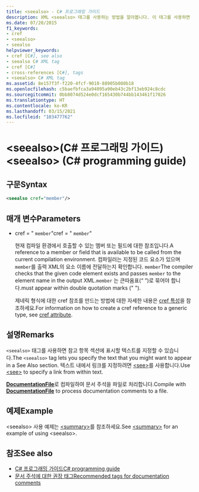 ```yaml
---
title: <seealso> - C# 프로그래밍 가이드
description: XML <seealso> 태그를 사용하는 방법을 알아봅니다. 이 태그를 사용하면 '참고 항목' 섹션에 표시할 텍스트를 지정할 수 있습니다.
ms.date: 07/20/2015
f1_keywords:
- cref
- <seealso>
- seealso
helpviewer_keywords:
- cref [C#], see also
- seealso C# XML tag
- cref [C#]
- cross-references [C#], tags
- <seealso> C# XML tag
ms.assetid: 8e157f3f-f220-4fcf-9010-88905b080b18
ms.openlocfilehash: c5baefbfca3a94095a90eb43c2bf13eb924c8cdc
ms.sourcegitcommit: 0bb8074d524e0dcf165430b744bb143461f17026
ms.translationtype: HT
ms.contentlocale: ko-KR
ms.lasthandoff: 03/15/2021
ms.locfileid: "103477762"
---
```

# <a name="seealso-c-programming-guide"></a><span data-ttu-id="80b84-105">\<seealso>(C# 프로그래밍 가이드)</span><span class="sxs-lookup"><span data-stu-id="80b84-105">\<seealso> (C# programming guide)</span></span>

## <a name="syntax"></a><span data-ttu-id="80b84-106">구문</span><span class="sxs-lookup"><span data-stu-id="80b84-106">Syntax</span></span>

```xml
<seealso cref="member"/>
```

## <a name="parameters"></a><span data-ttu-id="80b84-107">매개 변수</span><span class="sxs-lookup"><span data-stu-id="80b84-107">Parameters</span></span>

- <span data-ttu-id="80b84-108">cref = " `member`"</span><span class="sxs-lookup"><span data-stu-id="80b84-108">cref = " `member`"</span></span>

  <span data-ttu-id="80b84-109">현재 컴파일 환경에서 호출할 수 있는 멤버 또는 필드에 대한 참조입니다.</span><span class="sxs-lookup"><span data-stu-id="80b84-109">A reference to a member or field that is available to be called from the current compilation environment.</span></span> <span data-ttu-id="80b84-110">컴파일러는 지정된 코드 요소가 있으며 `member`를 출력 XML의 요소 이름에 전달하는지 확인합니다. `member`</span><span class="sxs-lookup"><span data-stu-id="80b84-110">The compiler checks that the given code element exists and passes `member` to the element name in the output XML.`member`</span></span> <span data-ttu-id="80b84-111">는 큰따옴표(“ ”)로 묶어야 합니다.</span><span class="sxs-lookup"><span data-stu-id="80b84-111">must appear within double quotation marks (" ").</span></span>

  <span data-ttu-id="80b84-112">제네릭 형식에 대한 cref 참조를 만드는 방법에 대한 자세한 내용은 [cref 특성](./cref-attribute.md)을 참조하세요.</span><span class="sxs-lookup"><span data-stu-id="80b84-112">For information on how to create a cref reference to a generic type, see [cref attribute](./cref-attribute.md).</span></span>

## <a name="remarks"></a><span data-ttu-id="80b84-113">설명</span><span class="sxs-lookup"><span data-stu-id="80b84-113">Remarks</span></span>

<span data-ttu-id="80b84-114">`<seealso>` 태그를 사용하면 참고 항목 섹션에 표시할 텍스트를 지정할 수 있습니다.</span><span class="sxs-lookup"><span data-stu-id="80b84-114">The `<seealso>` tag lets you specify the text that you might want to appear in a See Also section.</span></span> <span data-ttu-id="80b84-115">텍스트 내에서 링크를 지정하려면 [\<see>](./see.md)를 사용합니다.</span><span class="sxs-lookup"><span data-stu-id="80b84-115">Use [\<see>](./see.md) to specify a link from within text.</span></span>

<span data-ttu-id="80b84-116">[**DocumentationFile**](../../language-reference/compiler-options/output.md#documentationfile)로 컴파일하여 문서 주석을 파일로 처리합니다.</span><span class="sxs-lookup"><span data-stu-id="80b84-116">Compile with [**DocumentationFile**](../../language-reference/compiler-options/output.md#documentationfile) to process documentation comments to a file.</span></span>

## <a name="example"></a><span data-ttu-id="80b84-117">예제</span><span class="sxs-lookup"><span data-stu-id="80b84-117">Example</span></span>

<span data-ttu-id="80b84-118">\<seealso> 사용 예제는 [\<summary>](./summary.md)를 참조하세요.</span><span class="sxs-lookup"><span data-stu-id="80b84-118">See [\<summary>](./summary.md) for an example of using \<seealso>.</span></span>

## <a name="see-also"></a><span data-ttu-id="80b84-119">참조</span><span class="sxs-lookup"><span data-stu-id="80b84-119">See also</span></span>

- [<span data-ttu-id="80b84-120">C# 프로그래밍 가이드</span><span class="sxs-lookup"><span data-stu-id="80b84-120">C# programming guide</span></span>](../index.md)
- [<span data-ttu-id="80b84-121">문서 주석에 대한 권장 태그</span><span class="sxs-lookup"><span data-stu-id="80b84-121">Recommended tags for documentation comments</span></span>](./recommended-tags-for-documentation-comments.md)
